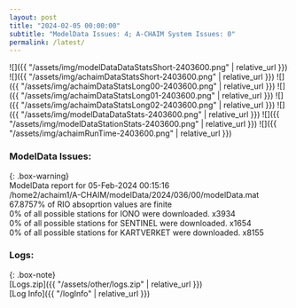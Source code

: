 ```yaml
---
layout: post
title: "2024-02-05 00:00:00"
subtitle: "ModelData Issues: 4; A-CHAIM System Issues: 0"
permalink: /latest/
---
```


![]({{ "/assets/img/modelDataDataStatsShort-2403600.png" | relative_url }})
![]({{ "/assets/img/achaimDataStatsShort-2403600.png" | relative_url }})
![]({{ "/assets/img/achaimDataStatsLong00-2403600.png" | relative_url }})
![]({{ "/assets/img/achaimDataStatsLong01-2403600.png" | relative_url }})
![]({{ "/assets/img/achaimDataStatsLong02-2403600.png" | relative_url }})
![]({{ "/assets/img/modelDataDataStats-2403600.png" | relative_url }})
![]({{ "/assets/img/modelDataStationStats-2403600.png" | relative_url }})
![]({{ "/assets/img/achaimRunTime-2403600.png" | relative_url }})


### ModelData Issues:  
  
{: .box-warning}  
 ModelData report for 05-Feb-2024 00:15:16   
 /home2/achaim1/A-CHAIM/modelData/2024/036/00/modelData.mat   
 67.8757% of RIO absoprtion values are finite   
 0% of all possible stations for IONO were downloaded. x3934   
 0% of all possible stations for SENTINEL were downloaded. x1654   
 0% of all possible stations for KARTVERKET were downloaded. x8155   
  


### Logs:  
  
{: .box-note}  
[Logs.zip]({{ "/assets/other/logs.zip" | relative_url }})  
[Log Info]({{ "/logInfo" | relative_url }})  
